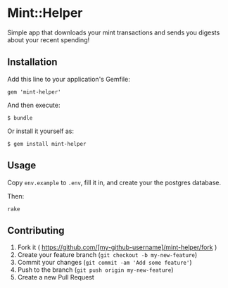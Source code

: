 # Mint::Helper

Simple app that downloads your mint transactions and sends you digests about your recent spending!

## Installation

Add this line to your application's Gemfile:

    gem 'mint-helper'

And then execute:

    $ bundle

Or install it yourself as:

    $ gem install mint-helper

## Usage

Copy `env.example` to `.env`, fill it in, and create your the postgres database.

Then:

```
rake
```

## Contributing

1. Fork it ( https://github.com/[my-github-username]/mint-helper/fork )
2. Create your feature branch (`git checkout -b my-new-feature`)
3. Commit your changes (`git commit -am 'Add some feature'`)
4. Push to the branch (`git push origin my-new-feature`)
5. Create a new Pull Request
